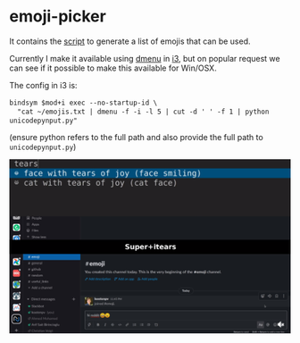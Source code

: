 # emoji-picker

It contains the [script](https://github.com/kootenpv/emoji-picker/blob/master/emojis.py) to generate a list of emojis that can be used.

Currently I make it available using [dmenu](https://wiki.archlinux.org/index.php/Dmenu) in [i3](https://wiki.archlinux.org/index.php/i3), but on popular request we can see if it possible to make this available for Win/OSX.

The config in i3 is:

    bindsym $mod+i exec --no-startup-id \
      "cat ~/emojis.txt | dmenu -f -i -l 5 | cut -d ' ' -f 1 | python unicodepynput.py"

(ensure python refers to the full path and also provide the full path to `unicodepynput.py`)


![emoji screenshot](./picker_screenshot.png)
